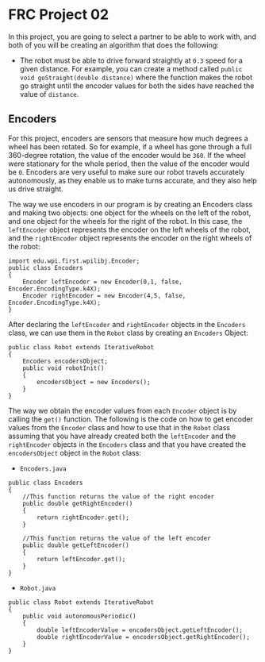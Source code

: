 # FRC Project 02 #
In this project, you are going to select a partner to be able to work with, and both of you will be creating an algorithm that does the following:
* The robot must be able to drive forward straightly at ```0.3``` speed for a given distance. For example, you can create a method called ```public void goStraight(double distance)``` where the function makes the robot go straight until the encoder values for both the sides have reached the value of ```distance```.

## Encoders ##
For this project, encoders are sensors that measure how much degrees a wheel has been rotated. So for example, if a wheel has gone through a full 360-degree rotation, the value of the encoder would be ```360```. If the wheel were stationary for the whole period, then the value of the encoder would be ```0```. Encoders are very useful to make sure our robot travels accurately autonomously, as they enable us to make turns accurate, and they also help us drive straight.

The way we use encoders in our program is by creating an Encoders class and making two objects: one object for the wheels on the left of the robot, and one object for the wheels for the right of the robot. In this case, the ```leftEncoder``` object represents the encoder on the left wheels of the robot, and the ```rightEncoder``` object represents the encoder on the right wheels of the robot: 
```
import edu.wpi.first.wpilibj.Encoder;
public class Encoders 
{
	Encoder leftEncoder = new Encoder(0,1, false, Encoder.EncodingType.k4X);
	Encoder rightEncoder = new Encoder(4,5, false, Encoder.EncodingType.k4X);
}
```

After declaring the ```leftEncoder``` and ```rightEncoder``` objects in the ```Encoders``` class, we can use them in the ```Robot``` class by creating an ```Encoders``` Object:
```
public class Robot extends IterativeRobot 
{
	Encoders encodersObject;
	public void robotInit() 
	{
		encodersObject = new Encoders();
	}
}
```

The way we obtain the encoder values from each ```Encoder``` object is by calling the ```get()``` function. The following is the code on how to get encoder values from the ```Encoder``` class and how to use that in the ```Robot``` class assuming that you have already created both the ```leftEncoder``` and the ```rightEncoder``` objects in the ```Encoders``` class and that you have created the ```encodersObject``` object in the ```Robot``` class:
* ```Encoders.java```
```
public class Encoders 
{
	//This function returns the value of the right encoder
	public double getRightEncoder()
	{
		return rightEncoder.get();
	}
  
	//This function returns the value of the left encoder
	public double getLeftEncoder()
	{
		return leftEncoder.get();
	}
}
```
* ```Robot.java```
```
public class Robot extends IterativeRobot 
{	
	public void autonomousPeriodic() 
	{
		double leftEncoderValue = encodersObject.getLeftEncoder();
		double rightEncoderValue = encodersObject.getRightEncoder();
	}
}
```
